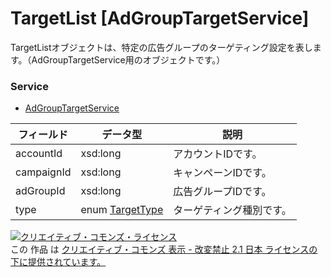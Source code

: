 # TargetList [AdGroupTargetService]
TargetListオブジェクトは、特定の広告グループのターゲティング設定を表します。（AdGroupTargetService用のオブジェクトです。）
### Service
+ [AdGroupTargetService](../services/AdGroupTargetService.md)

| フィールド | データ型 | 説明 | 
|---|---|---|
| accountId| xsd:long| アカウントIDです。 |
| campaignId| xsd:long| キャンペーンIDです。 |
| adGroupId| xsd:long| 広告グループIDです。 |
| type| enum <a href="./TargetType.md">TargetType</a>| ターゲティング種別です。| 
<a rel="license" href="http://creativecommons.org/licenses/by-nd/2.1/jp/"><img alt="クリエイティブ・コモンズ・ライセンス" style="border-width:0" src="https://i.creativecommons.org/l/by-nd/2.1/jp/88x31.png" /></a><br />この 作品 は <a rel="license" href="http://creativecommons.org/licenses/by-nd/2.1/jp/">クリエイティブ・コモンズ 表示 - 改変禁止 2.1 日本 ライセンスの下に提供されています。</a>
